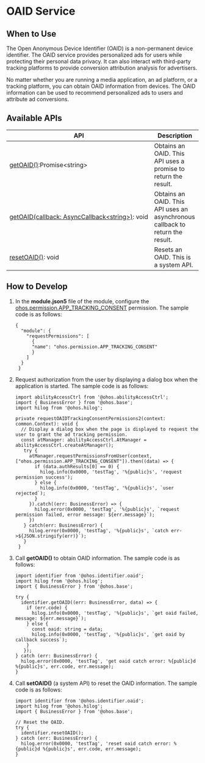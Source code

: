 # OAID Service


## When to Use

The Open Anonymous Device Identifier (OAID) is a non-permanent device identifier. The OAID service provides personalized ads for users while protecting their personal data privacy. It can also interact with third-party tracking platforms to provide conversion attribution analysis for advertisers.

No matter whether you are running a media application, an ad platform, or a tracking platform, you can obtain OAID information from devices. The OAID information can be used to recommend personalized ads to users and attribute ad conversions.


## Available APIs

| API| Description|
| -------- | -------- |
| [getOAID()](../../reference/apis/js-apis-oaid.md#identifiergetoaid):Promise&lt;string&gt; | Obtains an OAID. This API uses a promise to return the result.|
| [getOAID(callback:&nbsp;AsyncCallback&lt;string&gt;)](../../reference/apis/js-apis-oaid.md#identifiergetoaid-1):&nbsp;void | Obtains an OAID. This API uses an asynchronous callback to return the result.|
| [resetOAID()](../../reference/apis/js-apis-oaid.md#identifierresetoaid):&nbsp;void | Resets an OAID. This is a system API.|


## How to Develop

1. In the **module.json5** file of the module, configure the [ohos.permission.APP_TRACKING_CONSENT](../../security/permission-list.md#ohospermissionapp_tracking_consent) permission. The sample code is as follows:
   ```
   {
     "module": {
       "requestPermissions": [
         {
         "name": "ohos.permission.APP_TRACKING_CONSENT"
         }
       ]
     }
    }
   ```

2. Request authorization from the user by displaying a dialog box when the application is started. The sample code is as follows:
   ```
   import abilityAccessCtrl from '@ohos.abilityAccessCtrl';
   import { BusinessError } from '@ohos.base';
   import hilog from '@ohos.hilog';
   
   private requestOAIDTrackingConsentPermissions2(context: common.Context): void {
     // Display a dialog box when the page is displayed to request the user to grant the ad tracking permission.
     const atManager: abilityAccessCtrl.AtManager = abilityAccessCtrl.createAtManager();
      try {
        atManager.requestPermissionsFromUser(context, ["ohos.permission.APP_TRACKING_CONSENT"]).then((data) => {
          if (data.authResults[0] == 0) {
            hilog.info(0x0000, 'testTag', '%{public}s', 'request permission success');
          } else {
            hilog.info(0x0000, 'testTag', '%{public}s', `user rejected`);
          }
        }).catch((err: BusinessError) => {
          hilog.error(0x0000, 'testTag', '%{public}s', `request permission failed, error message: ${err.message}`);
        })
      } catch(err: BusinessError) {
        hilog.error(0x0000, 'testTag', '%{public}s', `catch err->${JSON.stringify(err)}`);
      }
    }
   ```
   
3. Call **getOAID()** to obtain OAID information. The sample code is as follows:
   ```
   import identifier from '@ohos.identifier.oaid';
   import hilog from '@ohos.hilog'; 
   import { BusinessError } from '@ohos.base';
    
   try {
     identifier.getOAID((err: BusinessError, data) => {
       if (err.code) {
         hilog.info(0x0000, 'testTag', '%{public}s', `get oaid failed, message: ${err.message}`);
       } else {
         const oaid: string = data;
         hilog.info(0x0000, 'testTag', '%{public}s', `get oaid by callback success`);
       }
      });
   } catch (err: BusinessError) {
     hilog.error(0x0000, 'testTag', 'get oaid catch error: %{public}d %{public}s', err.code, err.message);
   }
   ```
   
4. Call **setOAID()** (a system API) to reset the OAID information. The sample code is as follows:
   ```
   import identifier from '@ohos.identifier.oaid';
   import hilog from '@ohos.hilog'; 
   import { BusinessError } from '@ohos.base';
   
   // Reset the OAID.
   try {
     identifier.resetOAID();
   } catch (err: BusinessError) {
     hilog.error(0x0000, 'testTag', 'reset oaid catch error: %{public}d %{public}s', err.code, err.message);
   }
   ```
